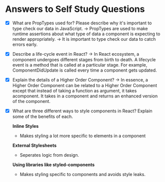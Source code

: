 # Answers to Self Study Questions

- [x] What are PropTypes used for? Please describe why it's important to type check our data in JavaScript.
  -> PropTypes are used to make runtime assertions about what type of data a component is expecting to render appropriately.
  -> It is important to type check our data to catch errors early.

- [x] Describe a life-cycle event in React?
  -> In React ecosystem, a component undergoes different stages from birth to death. A lifecycle event is a method that is called at a particular stage. For example, ComponentDidUpdate is called every time a component gets updated.

- [x] Explain the details of a Higher Order Component?
  -> In essence, a Higher Order Component can be related to a Higher Order Component except that instead of taking a function as argument, it takes acomponent. It takes in a component and returns an enhanced version of the component.

- [x] What are three different ways to style components in React? Explain some of the benefits of each.
  
   **Inline Styles**
  - Makes styling a lot more specific to elements in a component
  
  **External Stylesheets**
  - Seperates logic from design.
  
  **Using libraries like styled-components**
  - Makes styling specific to components and avoids style leaks.

